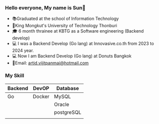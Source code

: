 ### Hello everyone, My name is Sun👋
* :books:Graduated at the school of Information Technology 
* :ant:King Mongkut's University of Technology Thonburi
* :mortar_board: 6 month thrainee at KBTG as a Software engineering (Backend develop)
* :computer: I was a Backend Develop (Go lang) at Innovasive.co.th from 2023 to 2024 year.
* :computer: Now I am Backend Develop (Go lang) at Donuts Bangkok
* :love_letter:Email: artid.vijitpanmai@hotmail.com
### My Skill
| Backend | DevOP | Database|
| --------- | ---------- | ---------- |
|   Go    | Docker | MySQL |
||| Oracle |
|||postgreSQL|
||||

<!--
**ArtidSun/ArtidSun** is a ✨ _special_ ✨ repository because its `README.md` (this file) appears on your GitHub profile.

Here are some ideas to get you started:

- 🔭 I’m currently working on ...
- 🌱 I’m currently learning ...
- 👯 I’m looking to collaborate on ...
- 🤔 I’m looking for help with ...
- 💬 Ask me about ...
- 📫 How to reach me: ...
- 😄 Pronouns: ...
- ⚡ Fun fact: ...
-->
